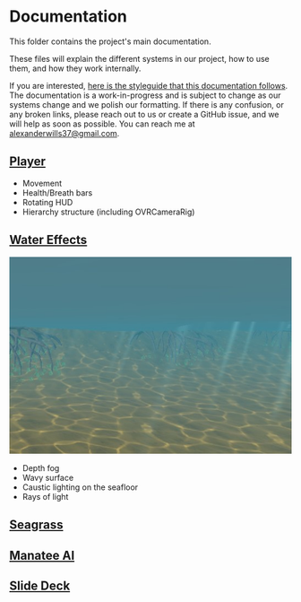 # Documentation
This folder contains the project's main documentation.

These files will explain the different systems in our project, how to use them, and how they work internally.

If you are interested, [here is the styleguide that this documentation follows](./styleguide.md). 
The documentation is a work-in-progress and is subject to change as our systems change 
and we polish our formatting. If there is any confusion, or any broken links,
please reach out to us or create a GitHub issue, and we will help as soon as possible.
You can reach me at alexanderwills37@gmail.com.

## [Player](./Player.md)
- Movement
- Health/Breath bars
- Rotating HUD
- Hierarchy structure (including OVRCameraRig)

## [Water Effects](./Water.md)
![Underwater scene view](./media/underwater-effects.jpg)
- Depth fog
- Wavy surface
- Caustic lighting on the seafloor
- Rays of light

## [Seagrass](./Grass.md)
## [Manatee AI](./ManateeAI.md)
## [Slide Deck](./SlideDeck.md)